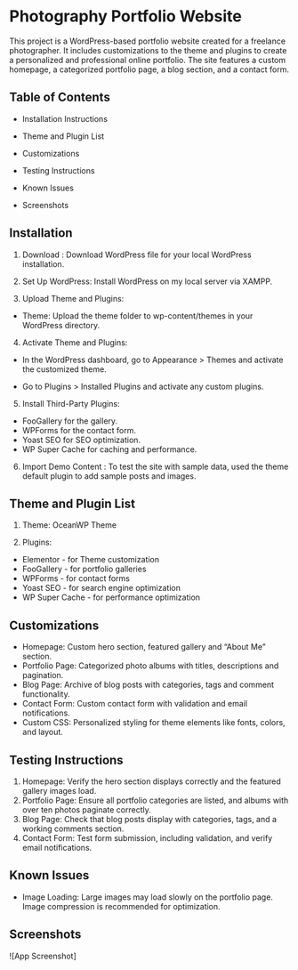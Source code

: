 
# Photography Portfolio Website

This project is a WordPress-based portfolio website created for a freelance photographer. It includes customizations to the theme and plugins to create a personalized and professional online portfolio. The site features a custom homepage, a categorized portfolio page, a blog section, and a contact form.



## Table of Contents

- Installation Instructions

- Theme and Plugin List

- Customizations

- Testing Instructions

- Known Issues
- Screenshots



## Installation

1. Download :  Download WordPress file for your local WordPress installation.

2. Set Up WordPress: Install WordPress on my local server via XAMPP.

3. Upload Theme and Plugins:
- Theme: Upload the theme folder to wp-content/themes in your WordPress directory.

4. Activate Theme and Plugins:
- In the WordPress dashboard, go to Appearance > Themes and activate the customized theme.

- Go to Plugins > Installed Plugins and activate any custom plugins.

5. Install Third-Party Plugins:

- FooGallery for the gallery.
- WPForms for the contact form.
- Yoast SEO for SEO optimization.
- WP Super Cache for caching and performance.

6. Import Demo Content : To test the site with sample data, used the theme default plugin to add sample posts and images.


## Theme and Plugin List

1. Theme: OceanWP Theme

2. Plugins:
- Elementor - for Theme customization
- FooGallery - for portfolio galleries
- WPForms - for contact forms
- Yoast SEO - for search engine optimization
- WP Super Cache - for performance optimization


## Customizations

- Homepage: Custom hero section, featured gallery and “About Me” section.
- Portfolio Page: Categorized photo albums with titles, descriptions and pagination.
- Blog Page: Archive of blog posts with categories, tags and comment functionality.
- Contact Form: Custom contact form with validation and email notifications.
- Custom CSS: Personalized styling for theme elements like fonts, colors, and layout.


## Testing Instructions

1. Homepage: Verify the hero section displays correctly and the featured gallery images load.
2. Portfolio Page: Ensure all portfolio categories are listed, and albums with over ten photos paginate correctly.
3. Blog Page: Check that blog posts display with categories, tags, and a working comments section.
4. Contact Form: Test form submission, including validation, and verify email notifications.


## Known Issues

- Image Loading: Large images may load slowly on the portfolio page. Image compression is recommended for optimization.



## Screenshots

![App Screenshot]

